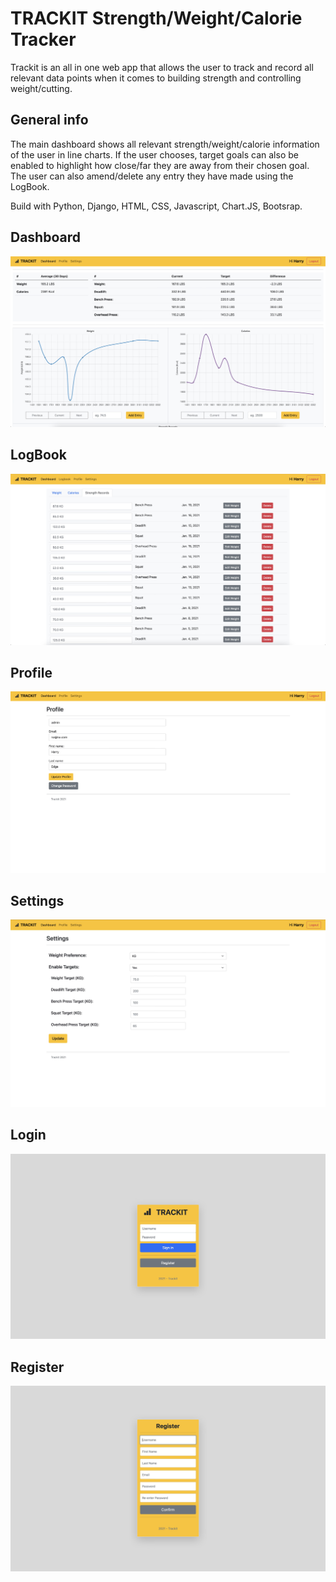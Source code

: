 # TRACKIT Strength/Weight/Calorie Tracker
Trackit is an all in one web app that allows the user to track and record all relevant data points when it comes to building strength and controlling weight/cutting.  

## General info
The main dashboard shows all relevant strength/weight/calorie information of the user in line charts. If the user chooses, target goals can also be enabled to highlight how close/far they are away from their chosen goal. The user can also amend/delete any entry they have made using the LogBook.

Build with Python, Django, HTML, CSS, Javascript, Chart.JS, Bootsrap.

## Dashboard
![](/sampleimages/Dashboard.jpeg?raw=true "Dashboard")

## LogBook
![](/sampleimages/LogBook.jpeg?raw=true "Logbook")

## Profile
![](/sampleimages/Profile.jpeg?raw=true "Profile")

## Settings
![](/sampleimages/Settings.jpeg?raw=true "Settings")

## Login
![](/sampleimages/Login.jpeg?raw=true "Login")

## Register 
![](/sampleimages/Register.jpeg?raw=true "Register")